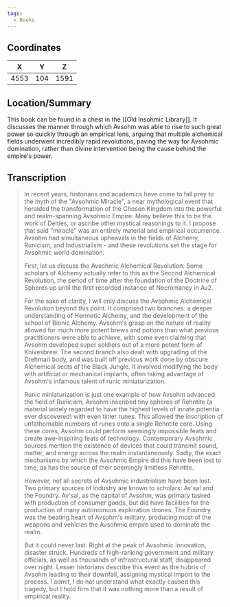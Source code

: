 ```yaml
---
tags:
  - Books
---
```


## Coordinates
| **X** | **Y** | **Z** |
| :---: | :---: | :---: |
| 4553  |  104  | 1591  |

## Location/Summary
This book can be found in a chest in the [[Old Insohmic Library]]. It discusses the manner through which Avsohm was able to rise to such great power so quickly through an empirical lens, arguing that multiple alchemical fields underwent incredibly rapid revolutions, paving the way for Avsohmic domination, rather than divine intervention being the cause behind the empire's power.

## Transcription
> In recent years, historians and academics have come to fall prey to the myth of the "Avsohmic Miracle", a near mythological event that heralded the transformation of the Chosen Kingdom into the powerful and realm-spanning Avsohmic Empire. Many believe this to be the work of Deities, or ascribe other mystical reasonings to it. I propose that said "miracle" was an entirely material and empirical occurrence. Avsohm had simultaneous upheavals in the fields of Alchemy, Runicism, and Industrialism - and these revolutions set the stage for Avsohmic world domination.
>
> First, let us discuss the Avsohmic Alchemical Revolution. Some scholars of Alchemy actually refer to this as the Second Alchemical Revolution, the period of time after the foundation of the Doctrine of Spheres up until the first recorded instance of Necromancy in Av2.
>
> For the sake of clarity, I will only discuss the Avsohmic Alchemical Revolution beyond this point. It comprised two branches: a deeper understanding of Hermetic Alchemy, and the development of the school of Bionic Alchemy. Avsohm's grasp on the nature of reality allowed for much more potent brews and potions than what previous practitioners were able to achieve, with some even claiming that Avsohm developed super soldiers out of a more potent form of Khivesbrew. The second branch also dealt with upgrading of the Drehmari body, and was built off previous work done by obscure Alchemical sects of the Black Jungle. It involved modifying the body with artificial or mechanical implants, often taking advantage of Avsohm's infamous talent of runic miniaturization.
>
> Runic miniaturization is just one example of how Avsohm advanced the field of Runicism. Avsohm inscribed tiny spheres of Rehntite (a material widely regarded to have the highest levels of innate potentia ever discovered) with even tinier runes. This allowed the inscription of unfathomable numbers of runes onto a single Rehntite core. Using these cores, Avsohm could perform seemingly impossible feats and create awe-inspiring feats of technology. Contemporary Avsohmic sources mention the existence of devices that could transmit sound, matter, and energy across the realm instantaneously. Sadly, the exact mechanisms by which the Avsohmic Empire did this have been lost to time, as has the source of their seemingly limitless Rehntite.
>
> However, not all secrets of Avsohmic industrialism have been lost. Two primary sources of industry are known to scholars: Av'sal and the Foundry. Av'sal, as the capital of Avsohm, was primary tasked with production of consumer goods, but did have facilities for the production of many autonomous exploration drones. The Foundry was the beating heart of Avsohm's military, producing most of the weapons and vehicles the Avsohmic empire used to dominate the realm.
>
> But it could never last. Right at the peak of Avsohmic innovation, disaster struck. Hundreds of high-ranking government and military officials, as well as thousands of infrastructural staff, disappeared over night. Lesser historians describe this event as the hubris of Avsohm leading to their downfall, assigning mystical import to the process. I admit, I do not understand what exactly caused this tragedy, but I hold firm that it was nothing more than a result of empirical reality.


